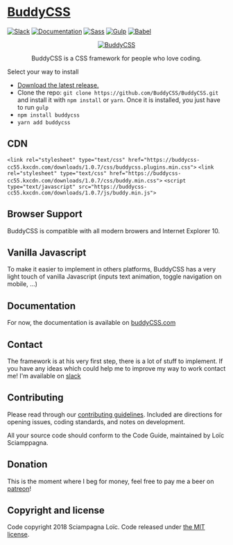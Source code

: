 # [BuddyCSS](https://buddycss.com/)

[![Slack](https://img.shields.io/badge/chat-slack-red.svg)](https://join.slack.com/t/buddycss/shared_invite/enQtMzk2NDQxODMxNjcwLWQ5MmQxNzFiNGUwY2QyZDE2YTlhMjkyMDFjZjNiYzAzZGNmYjkyMjI0OTIyOGM3OTQ3ZDc4ZTQ3MDFlMDFlMjE)
[![Documentation](https://img.shields.io/badge/doc-website-blue.svg)](https://buddycss.com/)
[![Sass](https://img.shields.io/badge/sass-3.4.23-ff69b4.svg)](https://sass-lang.com/)
[![Gulp](https://img.shields.io/badge/gulp-3.9.1-cf4647.svg)](https://gulpjs.com/)
[![Babel](https://img.shields.io/badge/babel--f5da55.svg)](https://babeljs.io/)

<p align="center"><a href="https://buddycss.com/"><img src="https://buddycss.com/images/logo-buddy-color.png" alt="BuddyCSS" style="max-width:100%;" /></a></p>
<p align="center">BuddyCSS is a CSS framework for people who love coding.</p
  

## Select your way to install

- [Download the latest release.](https://buddycss.com/downloads/buddycss-1.0.7.zip)
- Clone the repo: `git clone https://github.com/BuddyCSS/BuddyCSS.git` and install it with `npm install` or `yarn`. Once it is installed, you just have to run `gulp`
- `npm install buddycss`
- `yarn add buddycss`

## CDN

`<link rel="stylesheet" type="text/css" href="https://buddycss-cc55.kxcdn.com/downloads/1.0.7/css/buddycss.plugins.min.css">`
`<link rel="stylesheet" type="text/css" href="https://buddycss-cc55.kxcdn.com/downloads/1.0.7/css/buddy.min.css">`
`<script type="text/javascript" src="https://buddycss-cc55.kxcdn.com/downloads/1.0.7/js/buddy.min.js">`


## Browser Support

BuddyCSS is compatible with all modern browers and Internet Explorer 10.



## Vanilla Javascript

To make it easier to implement in others platforms, BuddyCSS has a very light touch of vanilla Javascript (inputs text animation, toggle navigation on mobile, ...)



## Documentation

For now, the documentation is available on [buddyCSS.com](https://buddycss.com/)


## Contact

The framework is at his very first step, there is a lot of stuff to implement. If you have any ideas which could help me to improve my way to work contact me! I'm available on [slack](https://join.slack.com/t/buddycss/shared_invite/enQtMzk2NDQxODMxNjcwLWQ5MmQxNzFiNGUwY2QyZDE2YTlhMjkyMDFjZjNiYzAzZGNmYjkyMjI0OTIyOGM3OTQ3ZDc4ZTQ3MDFlMDFlMjE)


## Contributing

Please read through our [contributing guidelines](https://github.com/BuddyCSS/BuddyCSS/blob/master/CONTRIBUTING.md). Included are directions for opening issues, coding standards, and notes on development.

All your source code should conform to the Code Guide, maintained by Loïc Sciamppagna.


## Donation

This is the moment where I beg for money, feel free to pay me a beer on [patreon](https://www.patreon.com/buddycss)!


## Copyright and license

Code copyright 2018 Sciampagna Loïc. Code released under [the MIT license](https://github.com/BuddyCSS/BuddyCSS/blob/master/LICENSE).
